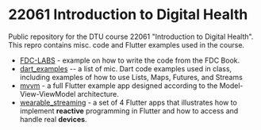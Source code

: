 # 22061 Introduction to Digital Health

Public repository for the DTU course 22061 "Introduction to Digital Health". This repro contains misc. code and Flutter examples used in the course.

* [FDC-LABS](/FDC-LABS/) - example on how to write the code from the FDC Book.
* [dart_examples](/dart.examples/) -- a list of mic. Dart code examples used in class, including examples of how to use Lists, Maps, Futures, and Streams
* [mvvm](/mvvm/) - a full Flutter example app designed according to the Model-View-ViewModel architecture.
* [wearable_streaming](/wearable_streaming/) - a set of 4 Flutter apps that illustrates how to implement **reactive** programming in Flutter and how to access and handle real **devices**.
